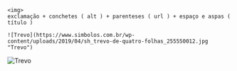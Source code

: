```
<img>
exclamação + conchetes ( alt ) + parenteses ( url ) + espaço e aspas ( título )

![Trevo](https://www.simbolos.com.br/wp-content/uploads/2019/04/sh_trevo-de-quatro-folhas_255550012.jpg "Trevo")
```
![Trevo](https://www.simbolos.com.br/wp-content/uploads/2019/04/sh_trevo-de-quatro-folhas_255550012.jpg "Trevo")